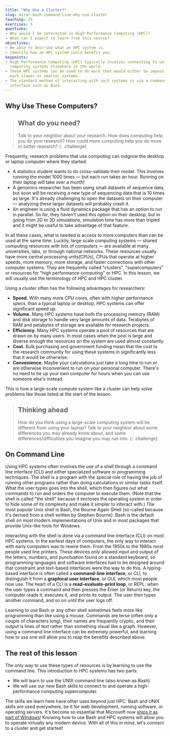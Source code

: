 ```yaml
---
title: "Why Use a Cluster?"
slug: dirac-bash-command-line-why-use-cluster
teaching: 25
exercises: 5
questions:
- Why would I be interested in High Performance Computing (HPC)?
- What can I expect to learn from this course?
objectives:
- Be able to describe what an HPC system is.
- Identify how an HPC system could benefit you.
keypoints:
- High Performance Computing (HPC) typically involves connecting to very large
  computing systems elsewhere in the world.
- These HPC systems can be used to do work that would either be impossible or
  much slower or smaller systems.
- The standard method of interacting with such systems is via a command line
  interface such as Bash.
---
```


## Why Use These Computers?

> ## What do you need?
>
> Talk to your neighbor about your research. How does computing help you do
> your research? How could more computing help you do more or better research?
{: .challenge}

Frequently, research problems that use computing can outgrow the desktop or
laptop computer where they started:

* A statistics student wants to do cross-validate their model. This involves
  running the model 1000 times &mdash; but each run takes an hour. Running on
  their laptop will take over a month!
* A genomics researcher has been using small datasets of sequence data, but
  soon will be receiving a new type of sequencing data that is 10 times as
  large. It's already challenging to open the datasets on their computer &mdash;
  analyzing these larger datasets will probably crash it.
* An engineer is using a fluid dynamics package that has an option to run in
  parallel. So far, they haven't used this option on their desktop, but in
  going from 2D to 3D simulations, simulation time has more than tripled and it
  might be useful to take advantage of that feature.

In all these cases, what is needed is access to more computers than can be used
at the same time. Luckily, large scale computing systems &mdash; shared
computing resources with lots of computers &mdash; are available at many
universities, labs, or through national networks. These resources usually have
more central processing units(CPUs), CPUs that operate at higher speeds, more
memory, more storage, and faster connections with other computer systems. They
are frequently called "clusters", "supercomputers" or resources for "high
performance computing" or HPC. In this lesson, we will usually use the
terminology of HPC and HPC cluster.

Using a cluster often has the following advantages for researchers:

* **Speed.** With many more CPU cores, often with higher performance specs,
  than a typical laptop or desktop, HPC systems can offer significant speed up.
* **Volume.** Many HPC systems have both the processing memory (RAM) and disk
  storage to handle very large amounts of data. Terabytes of RAM and petabytes
  of storage are available for research projects.
* **Efficiency.** Many HPC systems operate a pool of resources that are drawn
  on by many users. In most cases when the pool is large and diverse enough the
  resources on the system are used almost constantly.
* **Cost.** Bulk purchasing and government funding mean that the cost to the
  research community for using these systems in significantly less that it
  would be otherwise.
* **Convenience.** Maybe your calculations just take a long time to run or are
  otherwise inconvenient to run on your personal computer. There's no need to
  tie up your own computer for hours when you can use someone else's instead.

This is how a large-scale compute system like a cluster can help solve problems
like those listed at the start of the lesson.

> ## Thinking ahead
>
> How do you think using a large-scale computing system will be different from
> using your laptop? Talk to your neighbor about some differences you may
> already know about, and some differences/difficulties you imagine you may run
> into.
{: .challenge}

## On Command Line

Using HPC systems often involves the use of a shell through a command line
interface (CLI) and either specialized software or programming techniques. The
shell is a program with the special role of having the job of running other
programs rather than doing calculations or similar tasks itself. What the user
types goes into the shell, which then figures out what commands to run and
orders the computer to execute them. (Note that the shell is called "the shell"
because it encloses the operating system in order to hide some of its
complexity and make it simpler to interact with.) The most popular Unix shell
is Bash, the Bourne Again SHell (so-called because it's derived from a shell
written by Stephen Bourne). Bash is the default shell on most modern
implementations of Unix and in most packages that provide Unix-like tools for
Windows.

Interacting with the shell is done via a command line interface (CLI) on most
HPC systems. In the earliest days of computers, the only way to interact with
early computers was to rewire them. From the 1950s to the 1980s most people
used line printers. These devices only allowed input and output of the letters,
numbers, and punctuation found on a standard keyboard, so programming languages
and software interfaces had to be designed around that constraint and
text-based interfaces were the way to do this. A typing-based interface is
often called a **command-line interface**, or CLI, to distinguish it from a
**graphical user interface**, or GUI, which most people now use. The heart of a
CLI is a **read-evaluate-print loop**, or REPL: when the user types a command
and then presses the Enter (or Return) key, the computer reads it, executes it,
and prints its output. The user then types another command, and so on until the
user logs off.

Learning to use Bash or any other shell sometimes feels more like programming
than like using a mouse. Commands are terse (often only a couple of characters
long), their names are frequently cryptic, and their output is lines of text
rather than something visual like a graph. However, using a command line
interface can be extremely powerful, and learning how to use one will allow you
to reap the benefits described above.

## The rest of this lesson

The only way to use these types of resources is by learning to use the command
line. This introduction to HPC systems has two parts:

* We will learn to use the UNIX command line (also known as Bash).
* We will use our new Bash skills to connect to and operate a high-performance
  computing supercomputer.

The skills we learn here have other uses beyond just HPC: Bash and UNIX skills
are used everywhere, be it for web development, running software, or operating
servers. It's become so essential that Microsoft now [ships it as part of
Windows](https://www.microsoft.com/en-us/store/p/ubuntu/9nblggh4msv6)! Knowing
how to use Bash and HPC systems will allow you to operate virtually any modern
device. With all of this in mind, let's connect to a cluster and get started!
